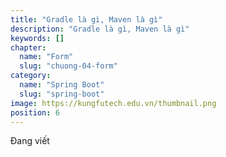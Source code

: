 ```yaml
---
title: "Gradle là gì, Maven là gì"
description: "Gradle là gì, Maven là gì"
keywords: []
chapter:
  name: "Form"
  slug: "chuong-04-form"
category:
  name: "Spring Boot"
  slug: "spring-boot"
image: https://kungfutech.edu.vn/thumbnail.png
position: 6
---
```


Đang viết
